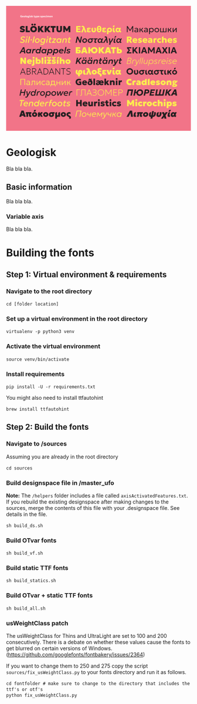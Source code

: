 ![Geologisk type specimen](specimen.gif)

# Geologisk 

Bla bla bla.

## Basic information

Bla bla bla.

### Variable axis

Bla bla bla.







# Building the fonts

## Step 1: Virtual environment & requirements

### Navigate to the root directory
```
cd [folder location]
```

### Set up a virtual environment in the root directory

```
virtualenv -p python3 venv
```

### Activate the virtual environment

```
source venv/bin/activate
```

### Install requirements

```
pip install -U -r requirements.txt
```

You might also need to install ttfautohint

```
brew install ttfautohint
```



## Step 2: Build the fonts


### Navigate to /sources
Assuming you are already in the root directory

```
cd sources
```

### Build designspace file in /master_ufo
**Note:** The `/helpers` folder includes a file called `axisActivatedFeatures.txt`. If you rebuild the existing designspace after making changes to the sources, merge the contents of this file with your .designspace file. See details in the file.

```
sh build_ds.sh
```

### Build OTvar fonts

```
sh build_vf.sh
```

### Build static TTF fonts

```
sh build_statics.sh
```

### Build OTvar + static TTF fonts

```
sh build_all.sh
```  

### usWeightClass patch

The usWeightClass for Thins and UltraLight are set to 100 and 200 consecutively. There is a debate on whether these values cause the fonts to get blurred on certain versions of Windows. (https://github.com/googlefonts/fontbakery/issues/2364) 

If you want to change them to 250 and 275 copy the script `sources/fix_usWeightClass.py` to your fonts directory and run it as follows.

```
cd fontfolder # make sure to change to the directory that includes the ttf's or otf's
python fix_usWeightClass.py
```
